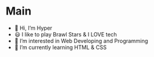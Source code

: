 # Main

- 👋 Hi, I’m Hyper
- 😃 I like to play Brawl Stars & I LOVE tech
- 👀 I’m interested in Web Developing and Programming
- 🌱 I’m currently learning HTML & CSS
